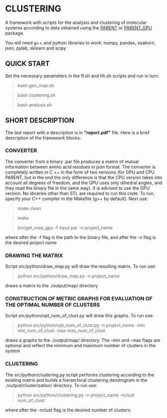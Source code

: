 # CLUSTERING
A framework with scripts for the analysis and clustering of molecular systems according to data obtained using the [PARENT](https://github.com/markusfleck/PARENT) or [PARENT_GPU](https://github.com/markusfleck/PARENT_GPU) package.

You will need g++ and python libraries to work: numpy, pandas, seaborn, json, pylab, sklearn and scipy

## QUICK START
Set the necessary parameters in the ff.sh and hh.sh scripts and run in turn:
> bash gen_map.sh

> bash clustering.sh

> bash analysis.sh

## SHORT DESCRIPTION
The last report with a description is in **"report.pdf"** file. Here is a brief description of the framework blocks:

### CONVERTER

The converter from a binary .par file produces a matrix of mutual information between amino acid residues in json format. The converter is completely written in C ++ in the form of two versions (for GPU and CPU PARENT, but in the end the only difference is that the CPU version takes into account all degrees of freedom, and the GPU uses only dihedral angles, and they read the binary file in the same way). It is advised to use the GPU version. No libraries other than STL are required to run this code. To run, specify your C++ compiler in the Makefile (g++ by default). Next use:
> make clean

> make 

> bin/get_map_gpu -f input.par -n project_name

where after the -f flag is the path to the binary file, and after the -n flag is the desired project name

### DRAWING THE MATRIX

Script src/python/draw_map.py will draw the resulting matrix. To run use:
> python src/python/draw_map.py -n project_name

draws a matrix to the ./output/map/ directory

### CONSTRUCTION OF METRIC GRAPHS FOR EVALUATION OF THE OPTIMAL NUMBER OF CLUSTERS

Script src/python/opt_num_of_clust.py will draw this graphs. To run use:
> python src/python/opt_num_of_clust.py -n project_name -min min_num_of_clust -max max_num_of_clust

draws a graphs to the ./output/map/ directory. The -min and -max flags are optional and reflect the minimum and maximum number of clusters in the system

### CLUSTERING 

The src/python/clustering.py script performs clustering according to the existing matrix and builds a hierarchical clustering dendrogram in the ./output/clusterization/ directory. To run use:
> python src/python/clustering.py -n project_name -nclust num_of_clust

where after the -nclust flag is the desired number of clusters.

